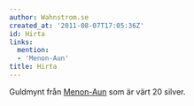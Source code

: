 ```yaml
---
author: Wahnstrom.se
created_at: '2011-08-07T17:05:36Z'
id: Hirta
links:
  mention:
  - 'Menon-Aun'
title: Hirta
---
```


Guldmynt från [Menon-Aun] som är värt 20 silver.

  [Menon-Aun]: Menon-Aun